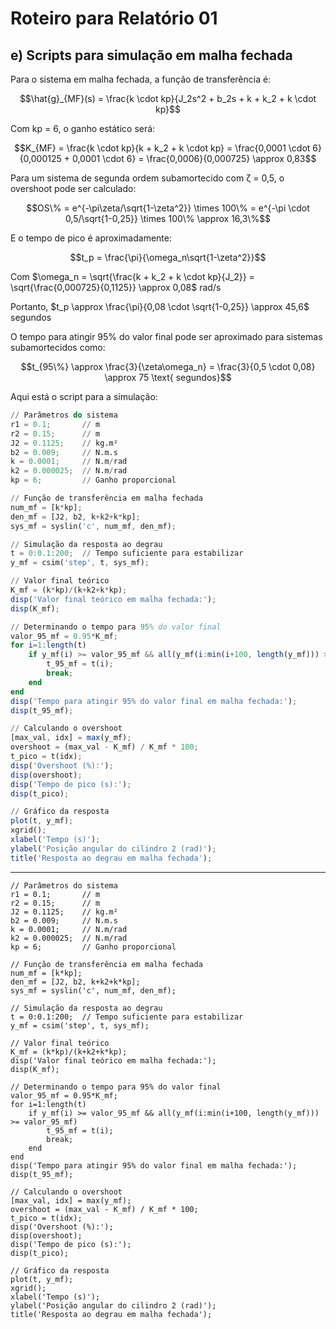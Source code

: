 # Roteiro para Relatório 01

## e) Scripts para simulação em malha fechada

Para o sistema em malha fechada, a função de transferência é:

$$\hat{g}_{MF}(s) = \frac{k \cdot kp}{J_2s^2 + b_2s + k + k_2 + k \cdot kp}$$

Com kp = 6, o ganho estático será:

$$K_{MF} = \frac{k \cdot kp}{k + k_2 + k \cdot kp} = \frac{0,0001 \cdot 6}{0,000125 + 0,0001 \cdot 6} = \frac{0,0006}{0,000725} \approx 0,83$$

Para um sistema de segunda ordem subamortecido com ζ = 0,5, o overshoot pode ser calculado:

$$OS\% = e^{-\pi\zeta/\sqrt{1-\zeta^2}} \times 100\% = e^{-\pi \cdot 0,5/\sqrt{1-0,25}} \times 100\% \approx 16,3\%$$

E o tempo de pico é aproximadamente:

$$t_p = \frac{\pi}{\omega_n\sqrt{1-\zeta^2}}$$

Com $\omega_n = \sqrt{\frac{k + k_2 + k \cdot kp}{J_2}} = \sqrt{\frac{0,000725}{0,1125}} \approx 0,08$ rad/s

Portanto, $t_p \approx \frac{\pi}{0,08 \cdot \sqrt{1-0,25}} \approx 45,6$ segundos

O tempo para atingir 95% do valor final pode ser aproximado para sistemas subamortecidos como:

$$t_{95\%} \approx \frac{3}{\zeta\omega_n} = \frac{3}{0,5 \cdot 0,08} \approx 75 \text{ segundos}$$

Aqui está o script para a simulação:

```octave
// Parâmetros do sistema
r1 = 0.1;       // m
r2 = 0.15;      // m
J2 = 0.1125;    // kg.m²
b2 = 0.009;     // N.m.s
k = 0.0001;     // N.m/rad
k2 = 0.000025;  // N.m/rad
kp = 6;         // Ganho proporcional

// Função de transferência em malha fechada
num_mf = [k*kp];
den_mf = [J2, b2, k+k2+k*kp];
sys_mf = syslin('c', num_mf, den_mf);

// Simulação da resposta ao degrau
t = 0:0.1:200;  // Tempo suficiente para estabilizar
y_mf = csim('step', t, sys_mf);

// Valor final teórico
K_mf = (k*kp)/(k+k2+k*kp);
disp('Valor final teórico em malha fechada:');
disp(K_mf);

// Determinando o tempo para 95% do valor final
valor_95_mf = 0.95*K_mf;
for i=1:length(t)
    if y_mf(i) >= valor_95_mf && all(y_mf(i:min(i+100, length(y_mf))) >= valor_95_mf)
        t_95_mf = t(i);
        break;
    end
end
disp('Tempo para atingir 95% do valor final em malha fechada:');
disp(t_95_mf);

// Calculando o overshoot
[max_val, idx] = max(y_mf);
overshoot = (max_val - K_mf) / K_mf * 100;
t_pico = t(idx);
disp('Overshoot (%):');
disp(overshoot);
disp('Tempo de pico (s):');
disp(t_pico);

// Gráfico da resposta
plot(t, y_mf);
xgrid();
xlabel('Tempo (s)');
ylabel('Posição angular do cilindro 2 (rad)');
title('Resposta ao degrau em malha fechada');
```

---------------------
```
// Parâmetros do sistema
r1 = 0.1;       // m
r2 = 0.15;      // m
J2 = 0.1125;    // kg.m²
b2 = 0.009;     // N.m.s
k = 0.0001;     // N.m/rad
k2 = 0.000025;  // N.m/rad
kp = 6;         // Ganho proporcional

// Função de transferência em malha fechada
num_mf = [k*kp];
den_mf = [J2, b2, k+k2+k*kp];
sys_mf = syslin('c', num_mf, den_mf);

// Simulação da resposta ao degrau
t = 0:0.1:200;  // Tempo suficiente para estabilizar
y_mf = csim('step', t, sys_mf);

// Valor final teórico
K_mf = (k*kp)/(k+k2+k*kp);
disp('Valor final teórico em malha fechada:');
disp(K_mf);

// Determinando o tempo para 95% do valor final
valor_95_mf = 0.95*K_mf;
for i=1:length(t)
    if y_mf(i) >= valor_95_mf && all(y_mf(i:min(i+100, length(y_mf))) >= valor_95_mf)
        t_95_mf = t(i);
        break;
    end
end
disp('Tempo para atingir 95% do valor final em malha fechada:');
disp(t_95_mf);

// Calculando o overshoot
[max_val, idx] = max(y_mf);
overshoot = (max_val - K_mf) / K_mf * 100;
t_pico = t(idx);
disp('Overshoot (%):');
disp(overshoot);
disp('Tempo de pico (s):');
disp(t_pico);

// Gráfico da resposta
plot(t, y_mf);
xgrid();
xlabel('Tempo (s)');
ylabel('Posição angular do cilindro 2 (rad)');
title('Resposta ao degrau em malha fechada');